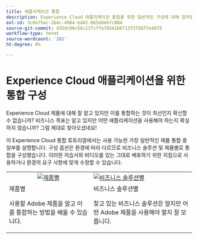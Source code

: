 ```yaml
---
title: 애플리케이션 통합
description: Experience Cloud 애플리케이션 통합을 위한 일반적인 구성에 대해 알아봅니다. Adobe의 동급 최강의 엔터프라이즈 제품을 통해 비즈니스 문제를 해결하는 방법에 대해 알아보십시오.
exl-id: 3c0a75ec-2b4c-4984-bd42-0b5ddeb7c004
source-git-commit: d35dc06c56c117cffe70542b6713f275877e4879
workflow-type: tm+mt
source-wordcount: '161'
ht-degree: 0%

---
```


# Experience Cloud 애플리케이션을 위한 통합 구성

Experience Cloud 제품에 대해 잘 알고 있지만 이를 통합하는 것이 최선인지 확신할 수 없습니까? 비즈니스 목표는 알고 있지만 어떤 애플리케이션을 사용해야 하는지 확실하지 않습니까? 그럼 제대로 찾아오셨네요!

이 Experience Cloud 통합 튜토리얼에서는 사용 가능한 가장 일반적인 제품 통합 중 일부를 설명합니다. 구성 옵션은 환경에 따라 다르므로 비즈니스 솔루션 및 제품별로 통합을 구성했습니다. 이러한 자습서와 비디오를 있는 그대로 배포하기 위한 지침으로 사용하거나 환경의 요구 사항에 맞게 수정할 수 있습니다.

<table>
<tr>
   <td style="vertical-align: middle; text-align: center;">
      <a  href="./integrations-between-applications/overview.md"><img alt="제품별" src="https://cdn.experienceleague.adobe.com/thumb/by-product.png?lang=ko"/></a>
   </td>
   <td>
      <a  href="./solution-categories/overview.md"><img alt="비즈니스 솔루션별" src="https://cdn.experienceleague.adobe.com/thumb/by-solution.png?lang=ko"/></a>
   </td>  
</tr>
<tr>
   <td>
      <div>제품별 <strong><a href="./integrations-between-applications/overview.md"></a></strong></div>
      <p>
        사용할 Adobe 제품을 알고 이를 통합하는 방법을 배울 수 있습니다.
      </p>
   </td>
   <td>
      <div>비즈니스 솔루션별 <strong><a href="./solution-categories/overview.md"></a></strong></div>
      <p>
        찾고 있는 비즈니스 솔루션은 알지만 어떤 Adobe 제품을 사용해야 할지 잘 모릅니다.
      </p>
   </td>  
</tr>   
</table>
